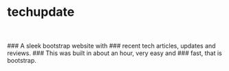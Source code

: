 # techupdate
<br />
<br />
### A sleek bootstrap website with
### recent tech articles, updates and reviews.
### This was built in about an hour, very easy and
### fast, that is bootstrap.  
